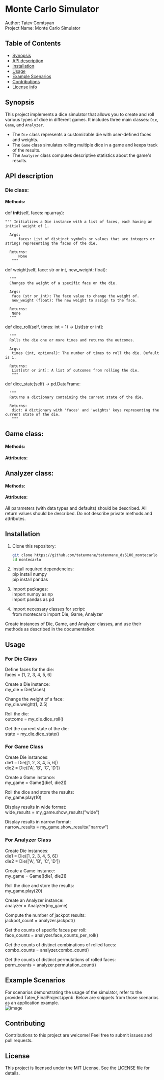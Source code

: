# Monte Carlo Simulator 

Author: Tatev Gomtsyan <br>
Project Name: Monte Carlo Simulator


## Table of Contents

- [Synopsis](#synopsis)
- [API description](#api)
- [Installation](#installation)
- [Usage](#usage)
- [Example Scenarios](#scenarios)
- [Contributions](#contributing)
- [License info](#license)

## Synopsis

This project implements a dice simulator that allows you to create and roll various types of dice in different games. It includes three main classes: `Die`, `Game`, and `Analyzer`.

- The `Die` class represents a customizable die with user-defined faces and weights.
- The `Game` class simulates rolling multiple dice in a game and keeps track of the results.
- The `Analyzer` class computes descriptive statistics about the game's results.

## API description

### Die class: <br>
#### Methods: 

def __init__(self, faces: np.array):
    
    """ Initializes a Die instance with a list of faces, each having an initial weight of 1.

      Args:
          faces: List of distinct symbols or values that are integers or strings representing the faces of the die.

      Returns:
          None
       """
       
def weight(self, face: str or int, new_weight: float):       

      """
      Changes the weight of a specific face on the die.

      Args:
       face (str or int): The face value to change the weight of.
       new_weight (float): The new weight to assign to the face.

      Returns:
       None
      """
      
 def dice_roll(self, times: int = 1) -> List[str or int]:
       
      """
      Rolls the die one or more times and returns the outcomes.

      Args:
       times (int, optional): The number of times to roll the die. Default is 1.

      Returns:
       List[str or int]: A list of outcomes from rolling the die.
       """
       
def dice_state(self) -> pd.DataFrame:
      
      """
      Returns a dictionary containing the current state of the die.

      Returns:
       dict: A dictionary with 'faces' and 'weights' keys representing the current state of the die.
       """


## Game class: <br>
#### Methods:

#### Attributes:


## Analyzer class: <br>
#### Methods:

#### Attributes:

All parameters (with data types and defaults) should be described. All return values should be described. Do not describe private methods and attributes.

## Installation

1. Clone this repository:

   ```bash
   git clone https://github.com/tatevmane/tatevmane_ds5100_montecarlo
   cd montecarlo

2. Install required dependencies: <br>
pip install numpy <br>
pip install pandas

3. Import packages: <br>
import numpy as np <br>
import pandas as pd

4. Import necessary classes for script:<br>
from montecarlo import Die, Game, Analyzer

Create instances of Die, Game, and Analyzer classes, and use their methods as described in the documentation.

## Usage

### For Die Class

Define faces for the die: <br>
faces = [1, 2, 3, 4, 5, 6]

Create a Die instance: <br>
my_die = Die(faces)

Change the weight of a face: <br>
my_die.weight(1, 2.5)

Roll the die: <br>
outcome = my_die.dice_roll()

Get the current state of the die: <br>
state = my_die.dice_state()

### For Game Class

Create Die instances: <br>
die1 = Die([1, 2, 3, 4, 5, 6]) <br>
die2 = Die(['A', 'B', 'C', 'D'])

Create a Game instance: <br>
my_game = Game([die1, die2]) 

Roll the dice and store the results: <br>
my_game.play(10)

Display results in wide format: <br>
wide_results = my_game.show_results("wide")

Display results in narrow format: <br>
narrow_results = my_game.show_results("narrow")

### For Analyzer Class

Create Die instances: <br>
die1 = Die([1, 2, 3, 4, 5, 6]) <br>
die2 = Die(['A', 'B', 'C', 'D'])

Create a Game instance: <br>
my_game = Game([die1, die2])

Roll the dice and store the results: <br>
my_game.play(20)

Create an Analyzer instance: <br>
analyzer = Analyzer(my_game)

Compute the number of jackpot results: <br>
jackpot_count = analyzer.jackpot()

Get the counts of specific faces per roll: <br>
face_counts = analyzer.face_counts_per_roll()

Get the counts of distinct combinations of rolled faces: <br>
combo_counts = analyzer.combo_count()

Get the counts of distinct permutations of rolled faces: <br>
perm_counts = analyzer.permutation_count()

## Example Scenarios
For scenarios demonstrating the usage of the simulator, refer to the provided Tatev_FinalProject.ipynb. Below are snippets from those scenarios as an application example. <br>
![image](https://github.com/tatevmane/tatevmane_ds5100_montecarlo/assets/90347726/a0ab3529-552f-4546-80ba-93ebb4a600e6) 

## Contributing
Contributions to this project are welcome! Feel free to submit issues and pull requests.

## License
This project is licensed under the MIT License. See the LICENSE file for details.

